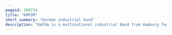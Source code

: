 ```yaml
---
pageid: 360734
title: "KMFDM"
short_summary: "German industrial band"
description: "Kmfdm is a multinational industrial Band from Hamburg founded by sascha Konietzko in 1984 as a Performance Art Project."
---
```


